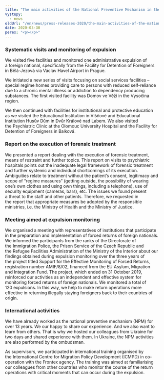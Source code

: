 ```yaml
---
title: "The main activities of the National Preventive Mechanism in the 4th quarter of 2019"
vystupy:
  - news
oldUrl: "/en/news/press-releases-2020/the-main-activities-of-the-national-preventive-mechanism-in-the-4th-quarter-of-2019/"
date: 2020-03-30
perex: "<p></p>"
---
```


<!-- imported from the old website -->

<h3>Systematic visits and monitoring of expulsion</h3> <p>We visited five facilities and monitored one administrative expulsion of a foreign national, specifically from the Facility for Detention of Foreigners in Bělá-Jezová via Václav Havel Airport in Prague.</p> <p>We initiated a new series of visits focusing on social services facilities – special regime homes providing care to persons with reduced self-reliance due to a chronic mental illness or addiction to dependency producing substances. The first visited facility was Domov ve Věži in the Vysočina region.</p> <p>We then continued with facilities for institutional and protective education as we visited the Educational Institution in Višňové and Educational Institution Husův Dům in Dvůr Králové nad Labem. We also visited the Psychiatric Clinic at the Olomouc University Hospital and the Facility for Detention of Foreigners in Balková.</p> <h3>Report on the execution of forensic treatment</h3> <p>We presented a report dealing with the execution of forensic treatment, means of restraint and further topics. This report on visits to psychiatric hospitals points out the inadequate legal framework of forensic treatment and further systemic and individual shortcomings of its execution. Ambiguities relate to treatment without the patient’s consent, legitimacy and scope of “regime measures” (getting outside, the possibility of wearing one’s own clothes and using own things, including a telephone), use of security equipment (cameras, bars), etc. The issues we found present a threat to the staff and other patients. Therefore, we requested in the report that appropriate measures be adopted by the responsible ministries, i.e. the Ministry of Health and the Ministry of Justice.</p> <h3>Meeting aimed at expulsion monitoring</h3> <p>We organised a meeting with representatives of institutions that participate in the preparation and implementation of forced returns of foreign nationals. We informed the participants from the ranks of the Directorate of the Immigration Police, the Prison Service of the Czech Republic and the Refugee Facilities Administration of the Ministry of the Interior about our findings obtained during expulsion monitoring over the three years of the project titled Support for the Effective Monitoring of Forced Returns, registration number AMIF/8/02, financed from the EU Asylum, Migration and Integration Fund. The project, which ended on 31 October 2019, reinforced our activities as an independent and effective system for monitoring forced returns of foreign nationals. We monitored a total of 120 expulsions. In this way, we help to make return operations more effective in returning illegally staying foreigners back to their countries of origin.</p> <h3>International activities</h3> <p>We have already worked as the national preventive mechanism (NPM) for over 13 years. We our happy to share our experience. And we also want to learn from others. That is why we hosted our colleagues from Ukraine for two days and shared experience with them. In Ukraine, the NPM activities are also performed by the ombudsman.</p> <p>As supervisors, we participated in international training organised by the International Centre for Migration Policy Development (ICMPD) in co-operation with the Frontex agency. The training was aimed at familiarising our colleagues from other countries who monitor the course of the return operations with critical moments that can occur during the expulsion.</p>
